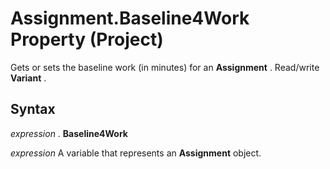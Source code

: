 
# Assignment.Baseline4Work Property (Project)

Gets or sets the baseline work (in minutes) for an  **Assignment** . Read/write **Variant** .


## Syntax

 _expression_ . **Baseline4Work**

 _expression_ A variable that represents an **Assignment** object.

